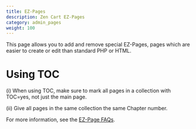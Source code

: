 ```yaml
---
title: EZ-Pages
description: Zen Cart EZ-Pages
category: admin_pages
weight: 100
---
```

This page allows you to add and remove special EZ-Pages, pages which are easier to create or edit than standard PHP or HTML.

# Using TOC
(i) When using TOC, make sure to mark all pages in a collection with TOC=yes, not just the main page.

(ii) Give all pages in the same collection the same Chapter number.


For more information, see the [EZ-Page FAQs](/user/ezpages). 
